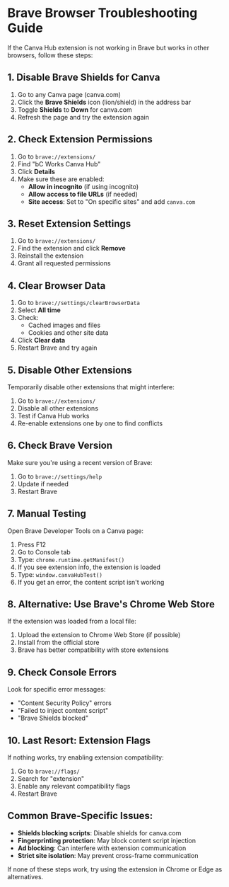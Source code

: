 # Brave Browser Troubleshooting Guide

If the Canva Hub extension is not working in Brave but works in other browsers, follow these steps:

## 1. Disable Brave Shields for Canva
1. Go to any Canva page (canva.com)
2. Click the **Brave Shields** icon (lion/shield) in the address bar
3. Toggle **Shields** to **Down** for canva.com
4. Refresh the page and try the extension again

## 2. Check Extension Permissions
1. Go to `brave://extensions/`
2. Find "bC Works Canva Hub"
3. Click **Details**
4. Make sure these are enabled:
   - **Allow in incognito** (if using incognito)
   - **Allow access to file URLs** (if needed)
   - **Site access**: Set to "On specific sites" and add `canva.com`

## 3. Reset Extension Settings
1. Go to `brave://extensions/`
2. Find the extension and click **Remove**
3. Reinstall the extension
4. Grant all requested permissions

## 4. Clear Browser Data
1. Go to `brave://settings/clearBrowserData`
2. Select **All time**
3. Check:
   - Cached images and files
   - Cookies and other site data
4. Click **Clear data**
5. Restart Brave and try again

## 5. Disable Other Extensions
Temporarily disable other extensions that might interfere:
1. Go to `brave://extensions/`
2. Disable all other extensions
3. Test if Canva Hub works
4. Re-enable extensions one by one to find conflicts

## 6. Check Brave Version
Make sure you're using a recent version of Brave:
1. Go to `brave://settings/help`
2. Update if needed
3. Restart Brave

## 7. Manual Testing
Open Brave Developer Tools on a Canva page:
1. Press F12
2. Go to Console tab
3. Type: `chrome.runtime.getManifest()`
4. If you see extension info, the extension is loaded
5. Type: `window.canvaHubTest()` 
6. If you get an error, the content script isn't working

## 8. Alternative: Use Brave's Chrome Web Store
If the extension was loaded from a local file:
1. Upload the extension to Chrome Web Store (if possible)
2. Install from the official store
3. Brave has better compatibility with store extensions

## 9. Check Console Errors
Look for specific error messages:
- "Content Security Policy" errors
- "Failed to inject content script" 
- "Brave Shields blocked"

## 10. Last Resort: Extension Flags
If nothing works, try enabling extension compatibility:
1. Go to `brave://flags/`
2. Search for "extension"
3. Enable any relevant compatibility flags
4. Restart Brave

## Common Brave-Specific Issues:
- **Shields blocking scripts**: Disable shields for canva.com
- **Fingerprinting protection**: May block content script injection
- **Ad blocking**: Can interfere with extension communication
- **Strict site isolation**: May prevent cross-frame communication

If none of these steps work, try using the extension in Chrome or Edge as alternatives.
